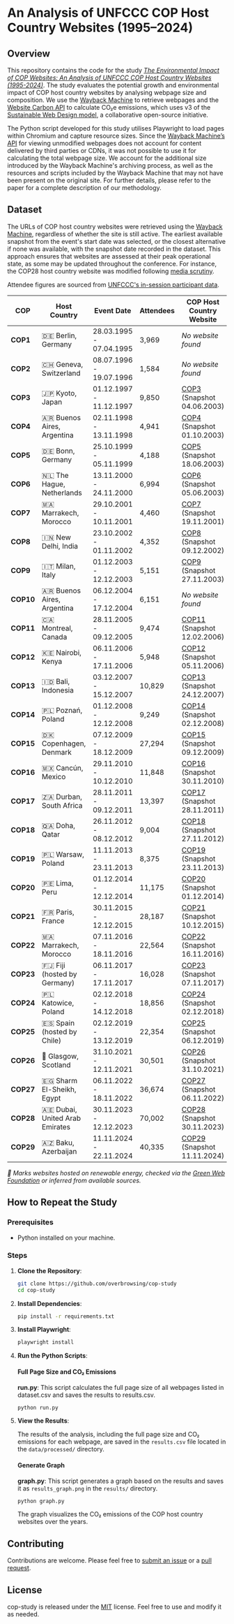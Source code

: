 # An Analysis of UNFCCC COP Host Country Websites (1995–2024)

## Overview

This repository contains the code for the study *[The Environmental Impact of COP Websites: An Analysis of UNFCCC COP Host Country Websites (1995-2024)]()*. The study evaluates the potential growth and environmental impact of COP host country websites by analysing webpage size and composition. We use the [Wayback Machine](https://web.archive.org) to retrieve webpages and the [Website Carbon API](https://api.websitecarbon.com) to calculate CO₂e emissions, which uses v3 of the [Sustainable Web Design model](https://sustainablewebdesign.org/estimating-digital-emissions/), a collaborative open-source initiative.

The Python script developed for this study utilises Playwright to load pages within Chromium and capture resource sizes. Since the [Wayback Machine’s API](https://web.archive.org/web/20130329115724/http://faq.web.archive.org/page-without-wayback-code/) for viewing unmodified webpages does not account for content delivered by third parties or CDNs, it was not possible to use it for calculating the total webpage size. We account for the additional size introduced by the Wayback Machine's archiving process, as well as the resources and scripts included by the Wayback Machine that may not have been present on the original site. For further details, please refer to the paper for a complete description of our methodology.
    
## Dataset

The URLs of COP host country websites were retrieved using the [Wayback Machine](https://web.archive.org), regardless of whether the site is still active. The earliest available snapshot from the event's start date was selected, or the closest alternative if none was available, with the snapshot date recorded in the dataset. This approach ensures that websites are assessed at their peak operational state, as some may be updated throughout the conference. For instance, the COP28 host country website was modified following [media scrutiny](https://www.abc.net.au/news/2023-10-31/un-cop28-climate-summit-accused-greenwashing-website-low-carbon/103020978).

Attendee figures are sourced from [UNFCCC's in-session participant data](https://unfccc.int/process-and-meetings/parties-non-party-stakeholders/non-party-stakeholders/statistics-on-non-party-stakeholders/statistics-on-participation-and-in-session-engagement).

| **COP**   | Host Country                           | Event Date              | Attendees  | COP Host Country Website                                                                                  | Still Active?                         |
|-----------|----------------------------------------|-------------------------|------------|-----------------------------------------------------------------------------------------------------------|---------------------------------------|
| **COP1**  | 🇩🇪 Berlin, Germany                      | 28.03.1995 - 07.04.1995 | 3,969      | *No website found*                                                                                        | *No website found*                    |
| **COP2**  | 🇨🇭 Geneva, Switzerland                  | 08.07.1996 - 19.07.1996 | 1,584      | *No website found*                                                                                        | *No website found*                    |
| **COP3**  | 🇯🇵 Kyoto, Japan                         | 01.12.1997 - 11.12.1997 | 9,850      | [COP3](https://web.archive.org/web/20030604214733if_/unfccc.int/cop3/) (Snapshot 04.06.2003)              | [Yes](https://unfccc.int/cop3)        |
| **COP4**  | 🇦🇷 Buenos Aires, Argentina              | 02.11.1998 - 13.11.1998 | 4,941      | [COP4](https://web.archive.org/web/20031001073646if_/unfccc.int/cop4/) (Snapshot 01.10.2003)              | [Yes](https://unfccc.int/cop4)        |
| **COP5**  | 🇩🇪 Bonn, Germany                        | 25.10.1999 - 05.11.1999 | 4,188      | [COP5](https://web.archive.org/web/20030618164207if_/unfccc.int/cop5/) (Snapshot 18.06.2003)              | [Yes](https://unfccc.int/cop5)        |
| **COP6**  | 🇳🇱 The Hague, Netherlands               | 13.11.2000 - 24.11.2000 | 6,994      | [COP6](https://web.archive.org/web/20030605042026if_/unfccc.int/cop6/) (Snapshot 05.06.2003)              | [Yes](https://unfccc.int/cop6)        |
| **COP7**  | 🇲🇦 Marrakech, Morocco                   | 29.10.2001 - 10.11.2001 | 4,460      | [COP7](https://web.archive.org/web/20011205115501if_/unfccc.int/cop7/) (Snapshot 19.11.2001)              | [Yes](https://unfccc.int/cop7)        |
| **COP8**  | 🇮🇳 New Delhi, India                     | 23.10.2002 - 01.11.2002 | 4,352      | [COP8](https://web.archive.org/web/20030410192139if_/unfccc.int/cop8/) (Snapshot 09.12.2002)              | [Yes](https://unfccc.int/cop8)        |
| **COP9**  | 🇮🇹 Milan, Italy                         | 01.12.2003 - 12.12.2003 | 5,151      | [COP9](https://web.archive.org/web/20031127040856if_/unfccc.int/cop9/) (Snapshot 27.11.2003)              | [Yes](https://unfccc.int/cop9)        |
| **COP10** | 🇦🇷 Buenos Aires, Argentina              | 06.12.2004 - 17.12.2004 | 6,151      | *No website found*                                                                                        | *No website found*                    |
| **COP11** | 🇨🇦 Montreal, Canada                     | 28.11.2005 - 09.12.2005 | 9,474      | [COP11](https://web.archive.org/web/20060212181228if_/montreal2005.gc.ca/) (Snapshot 12.02.2006)          | [No](https://montreal2005.gc.ca)      |
| **COP12** | 🇰🇪 Nairobi, Kenya                       | 06.11.2006 - 17.11.2006 | 5,948      | [COP12](https://web.archive.org/web/20061105123100if_/nairobi2006.go.ke/) (Snapshot 05.11.2006)           | [No](https://nairobi2006.go.ke)       |
| **COP13** | 🇮🇩 Bali, Indonesia                      | 03.12.2007 - 15.12.2007 | 10,829     | [COP13](https://web.archive.org/web/20071224045128if_/climate.web.id/welcome) (Snapshot 24.12.2007)       | [No](https://climate.web.id)          |
| **COP14** | 🇵🇱 Poznań, Poland                       | 01.12.2008 - 12.12.2008 | 9,249      | [COP14](https://web.archive.org/web/20081202104529if_/cop14.gov.pl/) (Snapshot 02.12.2008)                | [No](https://cop14.gov.pl)            |
| **COP15** | 🇩🇰 Copenhagen, Denmark                  | 07.12.2009 - 18.12.2009 | 27,294     | [COP15](https://web.archive.org/web/20091209152318if_/en.cop15.dk/) (Snapshot 09.12.2009)                 | [No](https://en.cop15.dk)             |
| **COP16** | 🇲🇽 Cancún, Mexico                       | 29.11.2010 - 10.12.2010 | 11,848     | [COP16](https://web.archive.org/web/20101203024427if_/cc2010.mx/en/) (Snapshot 30.11.2010)                | [No](https://cc2010.mx)               |
| **COP17** | 🇿🇦 Durban, South Africa                 | 28.11.2011 - 09.12.2011 | 13,397     | [COP17](https://web.archive.org/web/20111128174848if_/cop17-cmp7durban.com/) (Snapshot 28.11.2011)        | [No](https://cop17-cmp7durban.com/)   |
| **COP18** | 🇶🇦 Doha, Qatar                          | 26.11.2012 - 08.12.2012 | 9,004      | [COP18](https://web.archive.org/web/20121127234132if_/cop18.qa/) (Snapshot 27.11.2012)                    | [No](https://cop18.qa/)               |
| **COP19** | 🇵🇱 Warsaw, Poland                       | 11.11.2013 - 23.11.2013 | 8,375      | [COP19](https://web.archive.org/web/20131123041818if_/cop19.gov.pl/) (Snapshot 23.11.2013)                | [No](https://cop19.gov.pl)            |
| **COP20** | 🇵🇪 Lima, Peru                           | 01.12.2014 - 12.12.2014 | 11,175     | [COP20](https://web.archive.org/web/20141201124431if_/cop20.pe/) (Snapshot 01.12.2014)                    | [No](https://cop20.pe)                |
| **COP21** | 🇫🇷 Paris, France                        | 30.11.2015 - 12.12.2015 | 28,187     | [COP21](https://web.archive.org/web/20151210193304if_/cop21.gouv.fr/) (Snapshot 10.12.2015)               | [No](https://cop21.gouv.fr)           |
| **COP22** | 🇲🇦 Marrakech, Morocco                   | 07.11.2016 - 18.11.2016 | 22,564     | [COP22](https://web.archive.org/web/20161116144643if_/cop22-morocco.com/) (Snapshot 16.11.2016)           | [No](https://cop22-morocco.com)       |
| **COP23** | 🇫🇯 Fiji (hosted by Germany)             | 06.11.2017 - 17.11.2017 | 16,028     | [COP23](https://web.archive.org/web/20171105004203if_/cop23.com.fj/) (Snapshot 07.11.2017)                | [No](https://cop23.com.fj)            |
| **COP24** | 🇵🇱 Katowice, Poland                     | 02.12.2018 - 14.12.2018 | 18,856     | [COP24](https://web.archive.org/web/20181202112300if_/cop24.gov.pl/) (Snapshot 02.12.2018)                | [No](https://cop24.gov.pl)            |
| **COP25** | 🇪🇸 Spain (hosted by Chile)              | 02.12.2019 - 13.12.2019 | 22,354     | [COP25](https://web.archive.org/web/20191206011858if_/cop25.cl/#/) (Snapshot 06.12.2019)                  | [No](https://cop25.cl)                |
| **COP26** | 🏴󠁧󠁢󠁳󠁣󠁴󠁿 Glasgow, Scotland                    | 31.10.2021 - 12.11.2021 | 30,501     | [COP26](https://web.archive.org/web/20201031095434if_/ukcop26.org/) (Snapshot 31.10.2021)                 | [No](https://ukcop26.org) 🌱           |
| **COP27** | 🇪🇬 Sharm El-Sheikh, Egypt               | 06.11.2022 - 18.11.2022 | 36,674     | [COP27](https://web.archive.org/web/20221106043724if_/cop27.eg/#/) (Snapshot 06.11.2022)                  | [No](https://cop27.eg) 🌱              |
| **COP28** | 🇦🇪 Dubai, United Arab Emirates          | 30.11.2023 - 12.12.2023 | 70,002     | [COP28](https://web.archive.org/web/20231130020512if_/cop28.com/) (Snapshot 30.11.2023)                   | [No](https://cop28.com) 🌱             |
| **COP29** | 🇦🇿 Baku, Azerbaijan                     | 11.11.2024 - 22.11.2024 | 40,335     | [COP29](https://web.archive.org/web/20241111035138if_/cop29.az/en/home) (Snapshot 11.11.2024)             | [Yes](https://cop29.az) 🌱             |

*🌱 Marks websites hosted on renewable energy, checked via the [Green Web Foundation](https://thegreenwebfoundation.org) or inferred from available sources.*

## How to Repeat the Study

### Prerequisites

- Python installed on your machine.

### Steps

1. **Clone the Repository**:
    ```bash
    git clone https://github.com/overbrowsing/cop-study
    cd cop-study
    ```

2. **Install Dependencies**:
    ```bash
    pip install -r requirements.txt
    ```

3. **Install Playwright**:
    ```bash
    playwright install
    ```

4. **Run the Python Scripts**:

    #### Full Page Size and CO₂ Emissions
    **run.py**: This script calculates the full page size of all webpages listed in dataset.csv and saves the results to results.csv.

    ```bash
    python run.py
    ```

5. **View the Results**:

    The results of the analysis, including the full page size and CO₂ emissions for each webpage, are saved in the `results.csv` file located in the `data/processed/` directory.

    #### Generate Graph
    **graph.py**: This script generates a graph based on the results and saves it as `results_graph.png` in the `results/` directory.

    ```bash
    python graph.py
    ```

    The graph visualizes the CO₂ emissions of the COP host country websites over the years.

## Contributing

Contributions are welcome. Please feel free to [submit an issue](https://github.com/overbrowsing/cop-study/issues) or a [pull request](https://github.com/overbrowsing/cop-study/pulls).

## License

cop-study is released under the [MIT](/LICENSE) license. Feel free to use and modify it as needed.